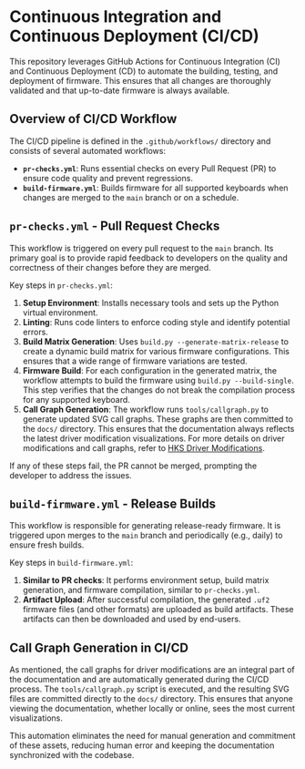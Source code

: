 # Continuous Integration and Continuous Deployment (CI/CD)

This repository leverages GitHub Actions for Continuous Integration (CI) and Continuous Deployment (CD) to automate the building, testing, and deployment of firmware. This ensures that all changes are thoroughly validated and that up-to-date firmware is always available.

## Overview of CI/CD Workflow

The CI/CD pipeline is defined in the `.github/workflows/` directory and consists of several automated workflows:

*   **`pr-checks.yml`**: Runs essential checks on every Pull Request (PR) to ensure code quality and prevent regressions.
*   **`build-firmware.yml`**: Builds firmware for all supported keyboards when changes are merged to the `main` branch or on a schedule.

## `pr-checks.yml` - Pull Request Checks

This workflow is triggered on every pull request to the `main` branch. Its primary goal is to provide rapid feedback to developers on the quality and correctness of their changes before they are merged.

Key steps in `pr-checks.yml`:

1.  **Setup Environment**: Installs necessary tools and sets up the Python virtual environment.
2.  **Linting**: Runs code linters to enforce coding style and identify potential errors.
3.  **Build Matrix Generation**: Uses `build.py --generate-matrix-release` to create a dynamic build matrix for various firmware configurations. This ensures that a wide range of firmware variations are tested.
4.  **Firmware Build**: For each configuration in the generated matrix, the workflow attempts to build the firmware using `build.py --build-single`. This step verifies that the changes do not break the compilation process for any supported keyboard.
5.  **Call Graph Generation**: The workflow runs `tools/callgraph.py` to generate updated SVG call graphs. These graphs are then committed to the `docs/` directory. This ensures that the documentation always reflects the latest driver modification visualizations. For more details on driver modifications and call graphs, refer to [HKS Driver Modifications](/guide/hks_driver_modifications).

If any of these steps fail, the PR cannot be merged, prompting the developer to address the issues.

## `build-firmware.yml` - Release Builds

This workflow is responsible for generating release-ready firmware. It is triggered upon merges to the `main` branch and periodically (e.g., daily) to ensure fresh builds.

Key steps in `build-firmware.yml`:

1.  **Similar to PR checks**: It performs environment setup, build matrix generation, and firmware compilation, similar to `pr-checks.yml`.
2.  **Artifact Upload**: After successful compilation, the generated `.uf2` firmware files (and other formats) are uploaded as build artifacts. These artifacts can then be downloaded and used by end-users.

## Call Graph Generation in CI/CD

As mentioned, the call graphs for driver modifications are an integral part of the documentation and are automatically generated during the CI/CD process. The `tools/callgraph.py` script is executed, and the resulting SVG files are committed directly to the `docs/` directory. This ensures that anyone viewing the documentation, whether locally or online, sees the most current visualizations.

This automation eliminates the need for manual generation and commitment of these assets, reducing human error and keeping the documentation synchronized with the codebase. 
